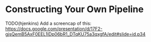 # Constructing Your Own Pipeline

TODO(hjenkins) Add a screencap of this: https://docs.google.com/presentation/d/17F2-gjsQemB5AxF0EEL1IDp06bR1_DTqKU75a3qxgfA/edit#slide=id.p34
